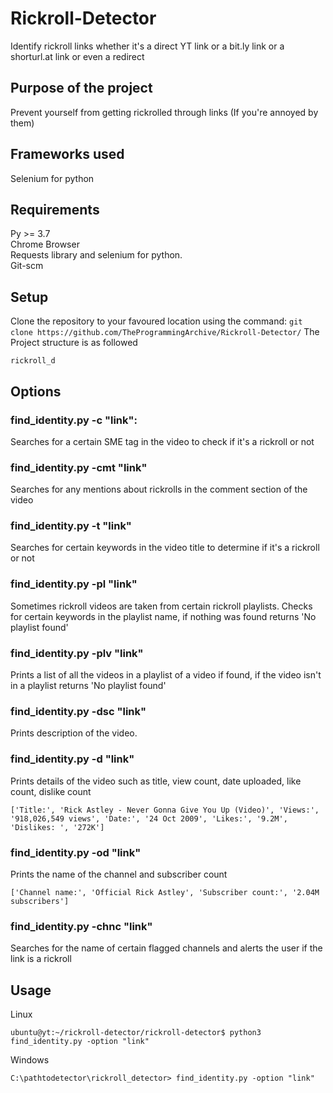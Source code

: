 # Rickroll-Detector
Identify rickroll links whether it's a direct YT link or a bit.ly link or a shorturl.at link or even a redirect

## Purpose of the project
Prevent yourself from getting rickrolled through links (If you're annoyed by them) <br/>

## Frameworks used
Selenium for python

## Requirements
Py >= 3.7 <br>
Chrome Browser <br>
Requests library and selenium for python. <br />
Git-scm

## Setup
Clone the repository to your favoured location using the command: ``` git clone https://github.com/TheProgrammingArchive/Rickroll-Detector/ ```
The Project structure is as followed <br>
```
rickroll_d
```

## Options
### find_identity.py -c "link": 
Searches for a certain SME tag in the video to check if it's a rickroll or not

### find_identity.py -cmt "link"
Searches for any mentions about rickrolls in the comment section of the video

### find_identity.py -t "link"
Searches for certain keywords in the video title to determine if it's a rickroll or not

### find_identity.py -pl "link"
Sometimes rickroll videos are taken from certain rickroll playlists. Checks for certain keywords in the playlist name, if nothing was found returns 'No playlist found'

### find_identity.py -plv "link"
Prints a list of all the videos in a playlist of a video if found, if the video isn't in a playlist returns 'No playlist found'

### find_identity.py -dsc "link"
Prints description of the video.

### find_identity.py -d "link"
Prints details of the video such as title, view count, date uploaded, like count, dislike count 
```
['Title:', 'Rick Astley - Never Gonna Give You Up (Video)', 'Views:', '918,026,549 views', 'Date:', '24 Oct 2009', 'Likes:', '9.2M', 'Dislikes: ', '272K']
```

### find_identity.py -od "link"
Prints the name of the channel and subscriber count 

```
['Channel name:', 'Official Rick Astley', 'Subscriber count:', '2.04M subscribers']
```

### find_identity.py -chnc "link"
Searches for the name of certain flagged channels and alerts the user if the link is a rickroll

## Usage
Linux <br>
```
ubuntu@yt:~/rickroll-detector/rickroll-detector$ python3 find_identity.py -option "link"
```

Windows <br>
```
C:\pathtodetector\rickroll_detector> find_identity.py -option "link"
```
